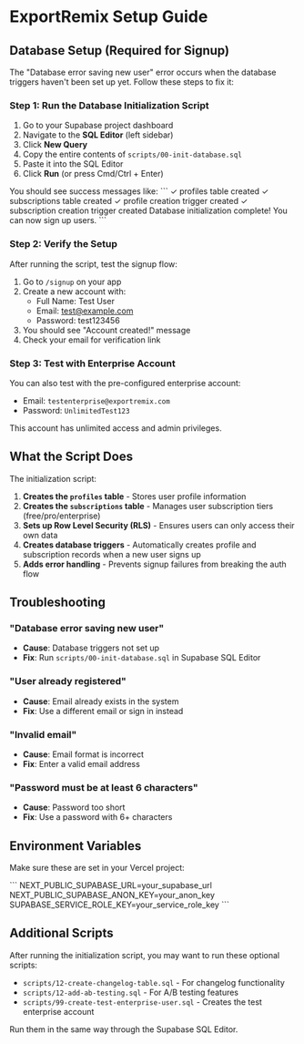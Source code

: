 # ExportRemix Setup Guide

## Database Setup (Required for Signup)

The "Database error saving new user" error occurs when the database triggers haven't been set up yet. Follow these steps to fix it:

### Step 1: Run the Database Initialization Script

1. Go to your Supabase project dashboard
2. Navigate to the **SQL Editor** (left sidebar)
3. Click **New Query**
4. Copy the entire contents of `scripts/00-init-database.sql`
5. Paste it into the SQL Editor
6. Click **Run** (or press Cmd/Ctrl + Enter)

You should see success messages like:
\`\`\`
✓ profiles table created
✓ subscriptions table created
✓ profile creation trigger created
✓ subscription creation trigger created
Database initialization complete! You can now sign up users.
\`\`\`

### Step 2: Verify the Setup

After running the script, test the signup flow:

1. Go to `/signup` on your app
2. Create a new account with:
   - Full Name: Test User
   - Email: test@example.com
   - Password: test123456
3. You should see "Account created!" message
4. Check your email for verification link

### Step 3: Test with Enterprise Account

You can also test with the pre-configured enterprise account:

- Email: `testenterprise@exportremix.com`
- Password: `UnlimitedTest123`

This account has unlimited access and admin privileges.

## What the Script Does

The initialization script:

1. **Creates the `profiles` table** - Stores user profile information
2. **Creates the `subscriptions` table** - Manages user subscription tiers (free/pro/enterprise)
3. **Sets up Row Level Security (RLS)** - Ensures users can only access their own data
4. **Creates database triggers** - Automatically creates profile and subscription records when a new user signs up
5. **Adds error handling** - Prevents signup failures from breaking the auth flow

## Troubleshooting

### "Database error saving new user"
- **Cause**: Database triggers not set up
- **Fix**: Run `scripts/00-init-database.sql` in Supabase SQL Editor

### "User already registered"
- **Cause**: Email already exists in the system
- **Fix**: Use a different email or sign in instead

### "Invalid email"
- **Cause**: Email format is incorrect
- **Fix**: Enter a valid email address

### "Password must be at least 6 characters"
- **Cause**: Password too short
- **Fix**: Use a password with 6+ characters

## Environment Variables

Make sure these are set in your Vercel project:

\`\`\`
NEXT_PUBLIC_SUPABASE_URL=your_supabase_url
NEXT_PUBLIC_SUPABASE_ANON_KEY=your_anon_key
SUPABASE_SERVICE_ROLE_KEY=your_service_role_key
\`\`\`

## Additional Scripts

After running the initialization script, you may want to run these optional scripts:

- `scripts/12-create-changelog-table.sql` - For changelog functionality
- `scripts/12-add-ab-testing.sql` - For A/B testing features
- `scripts/99-create-test-enterprise-user.sql` - Creates the test enterprise account

Run them in the same way through the Supabase SQL Editor.
